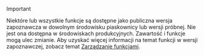 > [!IMPORTANT]
> Niektóre lub wszystkie funkcje są dostępne jako publiczna wersja zapoznawcza w dowolnym środowisku piaskownicy lub wersji próbnej. Nie jest ona dostępna w środowiskach produkcyjnych. Zawartość i funkcje mogą ulec zmianie. Aby uzyskać więcej informacji na temat funkcji w wersji zapoznawczej, zobacz temat [Zarządzanie funkcjami](../hr-admin-manage-features.md).